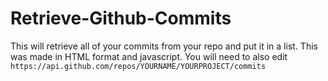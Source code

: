 # Retrieve-Github-Commits
This will retrieve all of your commits from your repo and put it in a list. This was made in HTML format and javascript. You will need to also edit `https://api.github.com/repos/YOURNAME/YOURPROJECT/commits`
